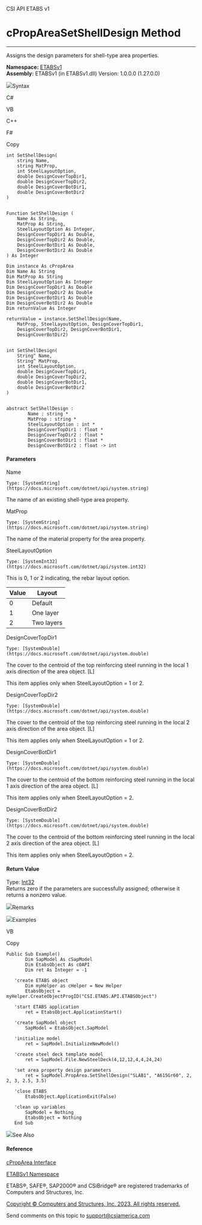 ﻿

CSI API ETABS v1

# cPropAreaSetShellDesign Method  
  
---  
  
Assigns the design parameters for shell-type area properties.

**Namespace:** [ETABSv1](2780f1b8-2033-5289-2298-1cdb2a7508d9.htm)  
**Assembly:** ETABSv1 (in ETABSv1.dll) Version: 1.0.0.0 (1.27.0.0)

![](../icons/SectionExpanded.png)Syntax

C#

VB

C++

F#

Copy

    
    
    int SetShellDesign(
    	string Name,
    	string MatProp,
    	int SteelLayoutOption,
    	double DesignCoverTopDir1,
    	double DesignCoverTopDir2,
    	double DesignCoverBotDir1,
    	double DesignCoverBotDir2
    )
    
    
    Function SetShellDesign ( 
    	Name As String,
    	MatProp As String,
    	SteelLayoutOption As Integer,
    	DesignCoverTopDir1 As Double,
    	DesignCoverTopDir2 As Double,
    	DesignCoverBotDir1 As Double,
    	DesignCoverBotDir2 As Double
    ) As Integer
    
    Dim instance As cPropArea
    Dim Name As String
    Dim MatProp As String
    Dim SteelLayoutOption As Integer
    Dim DesignCoverTopDir1 As Double
    Dim DesignCoverTopDir2 As Double
    Dim DesignCoverBotDir1 As Double
    Dim DesignCoverBotDir2 As Double
    Dim returnValue As Integer
    
    returnValue = instance.SetShellDesign(Name, 
    	MatProp, SteelLayoutOption, DesignCoverTopDir1, 
    	DesignCoverTopDir2, DesignCoverBotDir1, 
    	DesignCoverBotDir2)
    
    
    int SetShellDesign(
    	String^ Name, 
    	String^ MatProp, 
    	int SteelLayoutOption, 
    	double DesignCoverTopDir1, 
    	double DesignCoverTopDir2, 
    	double DesignCoverBotDir1, 
    	double DesignCoverBotDir2
    )
    
    
    abstract SetShellDesign : 
            Name : string * 
            MatProp : string * 
            SteelLayoutOption : int * 
            DesignCoverTopDir1 : float * 
            DesignCoverTopDir2 : float * 
            DesignCoverBotDir1 : float * 
            DesignCoverBotDir2 : float -> int 
    

#### Parameters

Name

    Type: [SystemString](https://docs.microsoft.com/dotnet/api/system.string)  
The name of an existing shell-type area property.

MatProp

    Type: [SystemString](https://docs.microsoft.com/dotnet/api/system.string)  
The name of the material property for the area property.

SteelLayoutOption

    Type: [SystemInt32](https://docs.microsoft.com/dotnet/api/system.int32)  
This is 0, 1 or 2 indicating, the rebar layout option.

Value| Layout  
---|---  
0| Default  
1| One layer  
2| Two layers  
  
DesignCoverTopDir1

    Type: [SystemDouble](https://docs.microsoft.com/dotnet/api/system.double)  
The cover to the centroid of the top reinforcing steel running in the local 1
axis direction of the area object. [L]

This item applies only when SteelLayoutOption = 1 or 2.

DesignCoverTopDir2

    Type: [SystemDouble](https://docs.microsoft.com/dotnet/api/system.double)  
The cover to the centroid of the top reinforcing steel running in the local 2
axis direction of the area object. [L]

This item applies only when SteelLayoutOption = 1 or 2.

DesignCoverBotDir1

    Type: [SystemDouble](https://docs.microsoft.com/dotnet/api/system.double)  
The cover to the centroid of the bottom reinforcing steel running in the local
1 axis direction of the area object. [L]

This item applies only when SteelLayoutOption = 2.

DesignCoverBotDir2

    Type: [SystemDouble](https://docs.microsoft.com/dotnet/api/system.double)  
The cover to the centroid of the bottom reinforcing steel running in the local
2 axis direction of the area object. [L]

This item applies only when SteelLayoutOption = 2.

#### Return Value

Type: [Int32](https://docs.microsoft.com/dotnet/api/system.int32)  
Returns zero if the parameters are successfully assigned; otherwise it returns
a nonzero value.

![](../icons/SectionExpanded.png)Remarks

![](../icons/SectionExpanded.png)Examples

VB

Copy

    
    
    Public Sub Example()
           Dim SapModel As cSapModel
           Dim EtabsObject As cOAPI
           Dim ret As Integer = -1
    
       'create ETABS object
           Dim myHelper as cHelper = New Helper
           EtabsObject = myHelper.CreateObjectProgID("CSI.ETABS.API.ETABSObject")
    
       'start ETABS application
           ret = EtabsObject.ApplicationStart()
    
       'create SapModel object
           SapModel = EtabsObject.SapModel
    
       'initialize model
           ret = SapModel.InitializeNewModel()
    
       'create steel deck template model
           ret = SapModel.File.NewSteelDeck(4,12,12,4,4,24,24)
    
       'set area property design parameters
           ret = SapModel.PropArea.SetShellDesign("SLAB1", "A615Gr60", 2, 2, 3, 2.5, 3.5)
    
       'close ETABS
           EtabsObject.ApplicationExit(False)
    
       'clean up variables
           SapModel = Nothing
           EtabsObject = Nothing
       End Sub

![](../icons/SectionExpanded.png)See Also

#### Reference

[cPropArea Interface](05202e19-1948-3d93-0a27-426378bde769.htm)

[ETABSv1 Namespace](2780f1b8-2033-5289-2298-1cdb2a7508d9.htm)

ETABS®, SAFE®, SAP2000® and CSiBridge® are registered trademarks of Computers
and Structures, Inc.  

[Copyright © Computers and Structures, Inc. 2023. All rights
reserved.](http://www.csiamerica.com)

Send comments on this topic to
[support@csiamerica.com](mailto:support%40csiamerica.com?Subject=CSI%20API%20ETABS%20v1)

